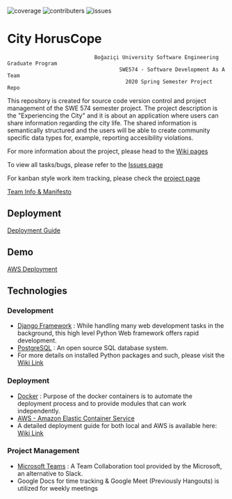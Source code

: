 ![coverage](https://img.shields.io/badge/coverage----blue) ![contributers](https://img.shields.io/badge/contributors-3-lightgrey) ![issues](https://img.shields.io/badge/issues-0%20open-green)
# City HorusCope
```
                            Boğaziçi University Software Engineering Graduate Program
                                    SWE574 - Software Development As A Team
                                      2020 Spring Semester Project Repo
```
This repository is created for source code version control and project management of the SWE 574 semester project.
The project description is the "Experiencing the City" and it is about an application where users can share information regarding the city life. The shared information is semantically structured and the users will be able to create community specific data types for, example, reporting accesibility violations.

For more information about the project, please head to the [Wiki pages](https://github.com/sinag/SWE574/wiki)

To view all tasks/bugs, please refer to the [Issues page](https://github.com/sinag/SWE574/issues)

For kanban style work item tracking, please check the [project page](https://github.com/sinag/SWE574/projects/2)

[Team Info & Manifesto](https://github.com/sinag/SWE574/wiki/Team-&-Manifesto)
## Deployment

[Deployment Guide](https://github.com/sinag/SWE574-Horuscope/wiki/Deployment-Guide)

## Demo

[AWS Deployment](http://100.27.5.146/)

## Technologies
### Development
* [Django Framework](https://www.djangoproject.com/) : While handling many web development tasks in the background, this high level Python Web framework offers rapid development.
* [PostgreSQL](https://www.postgresql.org/) : An open source SQL database system.
* For more details on installed Python packages and such, please visit the [ Wiki Link ](https://github.com/sinag/SWE574)
### Deployment
* [Docker](https://www.docker.com/get-started) : Purpose of the docker containers is to automate the deployment process and to provide modules that can work independently.
* [AWS - Amazon Elastic Container Service](https://aws.amazon.com/tr/getting-started/hands-on/deploy-docker-containers/)
* A detailed deployment guide for both local and AWS is available here: [ Wiki Link ](https://github.com/sinag/SWE574)
### Project Management
* [Microsoft Teams](https://www.djangoproject.com/) : A Team Collaboration tool provided by the Microsoft, an alternative to Slack.
* Google Docs for time tracking & Google Meet (Previously Hangouts) is utilized for weekly meetings
